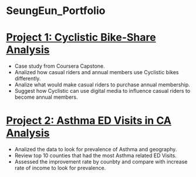 # SeungEun_Portfolio

# [Project 1: Cyclistic Bike-Share Analysis](https://docs.google.com/presentation/d/12fRf4uNY-UsfzmYbv-GvGdISj8ZznLRk/edit?usp=sharing&ouid=115775211763211254678&rtpof=true&sd=true)
* Case study from Coursera Capstone.
* Analized how casual riders and annual members use Cyclistic bikes differently.
* Analize what would make casual riders to purchase annual membership.
* Suggest how Cyclistic can use digital media to influence casual riders to become annual members.

# [Project 2: Asthma ED Visits in CA Analysis](https://github.com/seungeunsong/SeungEun_Portfolio/blob/main/Asthma_EDvisits.ipynb)
* Analized the data to look for prevalence of Asthma and geography. 
* Review top 10 counties that had the most Asthma related ED Visits.
* Assessed the improvement rate by counbty and compare with increase rate of income to look for prevalence.
